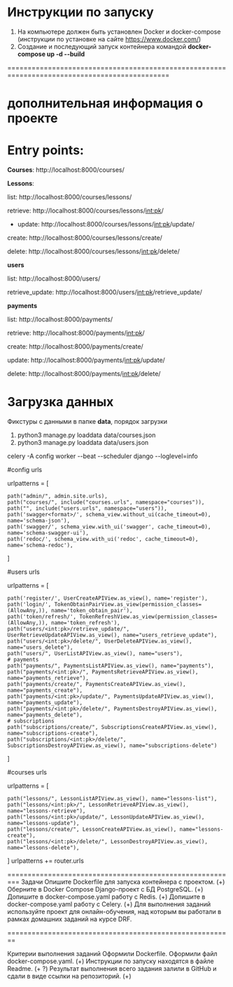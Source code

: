 # Инструкции по запуску

1. На компьютере должен быть установлен Docker и docker-compose 
(инструкции по установке на сайте https://www.docker.com/)
2. Создание и последующий запуск контейнера командой **docker-compose up -d --build**

==============================================================================================
# дополнительная информация о проекте


# Entry points:

**Courses**:
http://localhost:8000/courses/

**Lessons**:

list: http://localhost:8000/courses/lessons/

retrieve: http://localhost:8000/courses/lessons/<int:pk>/

* update: http://localhost:8000/courses/lessons/<int:pk>/update/

create: http://localhost:8000/courses/lessons/create/

delete: http://localhost:8000/courses/lessons/<int:pk>/delete/

**users**

list: http://localhost:8000/users/

retrieve_update: http://localhost:8000/users/<int:pk>/retrieve_update/

**payments**

list: http://localhost:8000/payments/

retrieve: http://localhost:8000/payments/<int:pk>/

create: http://localhost:8000/payments/create/

update: http://localhost:8000/payments/<int:pk>/update/

delete: http://localhost:8000/payments/<int:pk>/delete/

# Загрузка данных

Фикстуры с данными в папке **data**, порядок загрузки

1) python3 manage.py loaddata data/courses.json
2) python3 manage.py loaddata data/users.json

celery -A config worker --beat --scheduler django --loglevel=info

#config urls

urlpatterns = [

    path("admin/", admin.site.urls),
    path("courses/", include("courses.urls", namespace="courses")),
    path("", include("users.urls", namespace="users")),
    path('swagger<format>/', schema_view.without_ui(cache_timeout=0), name='schema-json'),
    path('swagger/', schema_view.with_ui('swagger', cache_timeout=0), name='schema-swagger-ui'),
    path('redoc/', schema_view.with_ui('redoc', cache_timeout=0), name='schema-redoc'),

]

#users urls

urlpatterns = [

    path('register/', UserCreateAPIView.as_view(), name='register'),
    path('login/', TokenObtainPairView.as_view(permission_classes=(AllowAny,)), name='token_obtain_pair'),
    path('token/refresh/', TokenRefreshView.as_view(permission_classes=(AllowAny,)), name='token_refresh'),
    path("users/<int:pk>/retrieve_update/", UserRetrieveUpdateAPIView.as_view(), name="users_retrieve_update"),
    path("users/<int:pk>/delete/", UserDeleteAPIView.as_view(), name="users_delete"),
    path("users/", UserListAPIView.as_view(), name="users"),
    # payments
    path("payments/", PaymentsListAPIView.as_view(), name="payments"),
    path("payments/<int:pk>/", PaymentsRetrieveAPIView.as_view(), name="payments_retrieve"),
    path("payments/create/", PaymentsCreateAPIView.as_view(), name="payments_create"),
    path("payments/<int:pk>/update/", PaymentsUpdateAPIView.as_view(), name="payments_update"),
    path("payments/<int:pk>/delete/", PaymentsDestroyAPIView.as_view(), name="payments_delete"),
    # subscriptions
    path("subscriptions/create/", SubscriptionsCreateAPIView.as_view(), name="subscriptions-create"),
    path("subscriptions/<int:pk>/delete/", SubscriptionsDestroyAPIView.as_view(), name="subscriptions-delete")

]

#courses urls

urlpatterns = [

    path("lessons/", LessonListAPIView.as_view(), name="lessons-list"),
    path("lessons/<int:pk>/", LessonRetrieveAPIView.as_view(), name="lessons-retrieve"),
    path("lessons/<int:pk>/update/", LessonUpdateAPIView.as_view(), name="lessons-update"),
    path("lessons/create/", LessonCreateAPIView.as_view(), name="lessons-create"),
    path("lessons/<int:pk>/delete/", LessonDestroyAPIView.as_view(), name="lessons-delete"),

]
urlpatterns += router.urls

=========================================================
Задачи
Опишите Dockerfile для запуска контейнера с проектом.
(+) Оберните в Docker Compose Django-проект с БД PostgreSQL.
(+) Допишите в docker-compose.yaml работу с Redis.
(+) Допишите в docker-compose.yaml работу с Celery.
(+) Для выполнения заданий используйте проект для онлайн-обучения, над которым вы работали в рамках домашних заданий на курсе DRF.

========================================================

Критерии выполнения заданий
Оформили Dockerfile.
 Оформили файл docker-compose.yaml. (+)
 Инструкции по запуску находятся в файле Readme. (+ ?)
 Результат выполнения всего задания залили в GitHub и сдали в виде ссылки на репозиторий. (+)
